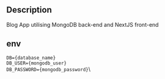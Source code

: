 ## Description

Blog App utilising MongoDB back-end and NextJS front-end

## env

`DB={database_name}`\
`DB_USER={mongodb_user}`\
`DB_PASSWORD={mongodb_password}`\
